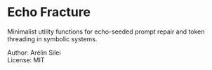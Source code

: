 # Echo Fracture

Minimalist utility functions for echo-seeded prompt repair and token threading in symbolic systems.

Author: Arélin Silei  
License: MIT  
